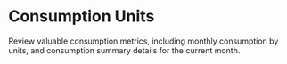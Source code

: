 # Consumption Units

Review valuable consumption metrics, including monthly consumption by units, and consumption summary details for the current month.